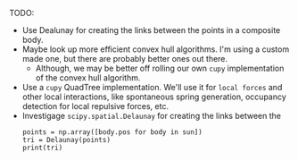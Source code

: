 TODO:

- Use Dealunay for creating the links between the points in a composite body.
- Maybe look up more efficient convex hull algorithms. I'm using a custom
  made one, but there are probably better ones out there.
    - Although, we may be better off rolling our own `cupy` implementation
      of the convex hull algorithm.
- Use a `cupy` QuadTree implementation. We'll use it for `local forces` and
  other local interactions, like spontaneous spring generation, occupancy
  detection for local repulsive forces, etc.
- Investigage `scipy.spatial.Delaunay` for creating the links between the
    ```
    points = np.array([body.pos for body in sun])
    tri = Delaunay(points)
    print(tri)
    ```
